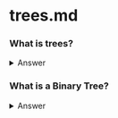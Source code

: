 # trees.md

### What is trees?
<details>
<summary>Answer</summary>
A tree usually represents the hierarchy of elements and depicts the relationships between the elements. Trees are considered as one of the largely used facets of data structures.
Every circle represents a node, and every arrow represents the hierarchy. For you to be able to understand the terminology associated with trees.
  
Terminologies used in trees:
<br>
   1.Root: The topmost node of a tree is called the root. There is no edge pointing to it, but one or more than one edge originating from it. Here, A is the root node.
  </br>
  <br>
   2.Parent: Any node which connects to the child. Node which has an edge pointing to some other node. Here, C is the parent of H.
   </br>
   <br>
   3.Child: Any node which is connected to a parent node. Node which has an edge pointing to it from some other node. Here, H is the child of C.
   </br>
   <br>
   4.Siblings: Nodes belonging to the same parent are called siblings of each other. Nodes B, C and D are siblings of each other, since they have the same parent node A.
   </br>
   <br>
   5.Ancestors: Nodes accessible by following up the edges from a child node upwards are called the ancestors of that node. Ancestors are also the parents of the parents of ……        that node. Here, nodes A, C and H are the ancestors of node I.
   </br>
   <br>
   6.Descendants: Nodes accessible by following up the edges from a parent node downwards are called the descendants of that node. Descendants are also the child of the child of      …… that node. Here, nodes H and I are the descendants of node C.
   </br>
   <br>
   7.Leaf/ External Node: Nodes which have no edge originating from it, and have no child attached to it. These nodes cannot be a parent. Here, nodes E, F, G and I are leaf nodes.
   </br>
   <br>
   8.Internal node: Nodes with at least one child. Here, nodes B, D and C are internal nodes.
   </br>
   <br>
   9.Depth: Depth of a node is the number of edges from root to that node. Here, the depth of nodes A, C, H and I are 0, 1, 2 and 3 respectively.
   </br>
   <br>
   10.Height: Height of a node is the number of edges from that node to the deepest leaf. Here, the height of node A is 3, since the deepest leaf from this node is node I. And         similarly, height of node C is 2.
   </br>
</details>

### What is a Binary Tree?

<details>
  <summary>Answer</summary>
  A binary tree is a special type of tree where each node has a degree equal to or less than two which means each node should have at most two children.
<br>  
 1.A tree with n nodes has n-1 Why n-1?
 Because in a tree, there is one and only edge corresponding to all the nodes except the root           node. The root node has no parent, hence no edge pointing to it. Therefore, a total of n-1 edges.
</br>
<br>
2.The degree of a node in a tree is the number of children of a node.
</br>
<br>
3.The degree of a tree is the highest degree of a node among all the nodes present in the tree.
</br>
</details>
  
